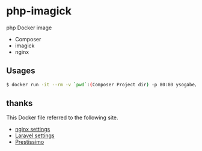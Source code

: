 # php-imagick

php Docker image

- Composer
- imagick
- nginx

## Usages

```bash
$ docker run -it --rm -v `pwd`:(Composer Project dir) -p 80:80 ysogabe/php-imagick
```

## thanks

This Docker file referred to the following site.

- [nginx settings](https://blog.amedama.jp/entry/2018/01/30/230221)
- [Laravel settings](https://qiita.com/nooboolean/items/7deeb9bd9823a8b92e09)
- [Prestissimo](https://qiita.com/zeriyoshi/items/0244051dcfd4c309004f)
